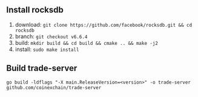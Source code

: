 ## Install rocksdb

1. download: `git clone https://github.com/facebook/rocksdb.git && cd rocksdb`
2. branch: `git checkout v6.6.4`
3. build: `mkdir build && cd build && cmake .. && make -j2` 
4. install: `sudo make install`

## Build trade-server

`go build -ldflags "-X main.ReleaseVersion=<version>" -o trade-server github.com/coinexchain/trade-server`

